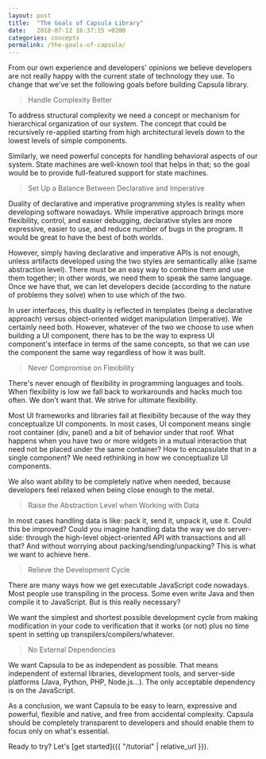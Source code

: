 ```yaml
---
layout: post
title:  "The Goals of Capsula Library"
date:   2018-07-12 16:37:15 +0200
categories: concepts
permalink: /the-goals-of-capsula/
---
```


From our own experience and developers' opinions we believe developers are not really happy with the current state of technology they use. To change that we've set the following goals before building Capsula library.

> Handle Complexity Better

To address structural complexity we need a concept or mechanism for hierarchical organization of our system. The concept that could be recursively re-applied starting from high architectural levels down to the lowest levels of simple components.

Similarly, we need powerful concepts for handling behavioral aspects of our system. State machines are well-known tool that helps in that; so the goal would be to provide full-featured support for state machines.

> Set Up a Balance Between Declarative and Imperative

Duality of declarative and imperative programming styles is reality when developing software nowadays. While imperative approach brings more flexibility, control, and easier debugging, declarative styles are more expressive, easier to use, and reduce number of bugs in the program. It would be great to have the best of both worlds. 

However, simply having declarative and imperative APIs is not enough, unless artifacts developed using the two styles are semantically alike (same abstraction level). There must be an easy way to combine them and use them together; in other words, we need them to speak the same language. Once we have that, we can let developers decide (according to the nature of problems they solve) when to use which of the two.

In user interfaces, this duality is reflected in templates (being a declarative approach) versus object-oriented widget manipulation (imperative). We certainly need both. However, whatever of the two we choose to use when building a UI component, there has to be the way to express UI component's interface in terms of the same concepts, so that we can use the component the same way regardless of how it was built.

> Never Compromise on Flexibility

There's never enough of flexibility in programming languages and tools. When flexibility is low we fall back to workarounds and hacks much too often. We don't want that. We strive for ultimate flexibility.

Most UI frameworks and libraries fail at flexibility because of the way they conceptualize UI components. In most cases, UI component means single root container (div, panel) and a bit of behavior under that roof. What happens when you have two or more widgets in a mutual interaction that need not be placed under the same container? How to encapsulate that in a single component? We need rethinking in how we conceptualize UI components.

We also want ability to be completely native when needed, because developers feel relaxed when being close enough to the metal.

> Raise the Abstraction Level when Working with Data

In most cases handling data is like: pack it, send it, unpack it, use it. Could this be improved? Could you imagine handling data the way we do server-side: through the high-level object-oriented API with transactions and all that? And without worrying about packing/sending/unpacking? This is what we want to achieve here.

> Relieve the Development Cycle

There are many ways how we get executable JavaScript code nowadays. Most people use transpiling in the process. Some even write Java and then compile it to JavaScript. But is this really necessary?

We want the simplest and shortest possible development cycle from making modification in your code to verification that it works (or not) plus no time spent in setting up transpilers/compilers/whatever.

> No External Dependencies

We want Capsula to be as independent as possible. That means independent of external libraries, development tools, and server-side platforms (Java, Python, PHP, Node.js...). The only acceptable dependency is on the JavaScript.

As a conclusion, we want Capsula to be easy to learn, expressive and powerful, flexible and native, and free from accidental complexity. Capsula should be completely transparent to developers and should enable them to focus only on what's essential.

Ready to try? Let's [get started]({{ "/tutorial" | relative_url }}).
